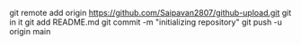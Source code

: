 git remote add origin https://github.com/Saipavan2807/github-upload.git
git in it
 git add README.md
 git commit -m "initializing repository"
 git push -u origin main
